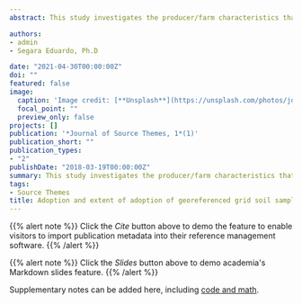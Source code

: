 ```yaml
---
abstract: This study investigates the producer/farm characteristics that influence the adoption and extent of adoption of georeferenced grid soil sampling technology, using the two-part model, among cotton producers in the southern U.S. The extent of adoption is the number of acres grid soil sampled. Soil sampling is sometimes seen as the foundation of precision agriculture. The study uses the 2013 survey data on active cotton producers in 14 southern U.S states conducted by Cotton Incorporated. The study identified producers’ awareness of a cost-share reimbursement program, percentage of income from cotton production, the use of yield map, ownership of livestock, land acreage devoted to other crops, and cotton production in Mississippi and Tennessee as important variables that influence the extent of adoption of georeferenced soil sampling technology. [Click to see publication](https://link.springer.com/article/10.1007/s11119-018-9568-3)

authors:
- admin
- Segara Eduardo, Ph.D

date: "2021-04-30T00:00:00Z"
doi: ""
featured: false
image:
  caption: 'Image credit: [**Unsplash**](https://unsplash.com/photos/jdD8gXaTZsc)'
  focal_point: ""
  preview_only: false
projects: []
publication: '*Journal of Source Themes, 1*(1)'
publication_short: ""
publication_types:
- "2"
publishDate: "2018-03-19T00:00:00Z"
summary: This study investigates the producer/farm characteristics that influence the adoption and extent of adoption of georeferenced grid soil sampling technology, using the two-part model, among cotton producers in the southern U.S. The extent of adoption is the number of acres grid soil sampled.
tags:
- Source Themes
title: Adoption and extent of adoption of georeferenced grid soil sampling technology by cotton producers in the southern U.S.
---
```


{{% alert note %}}
Click the *Cite* button above to demo the feature to enable visitors to import publication metadata into their reference management software.
{{% /alert %}}

{{% alert note %}}
Click the *Slides* button above to demo academia's Markdown slides feature.
{{% /alert %}}

Supplementary notes can be added here, including [code and math](https://sourcethemes.com/academic/docs/writing-markdown-latex/).


